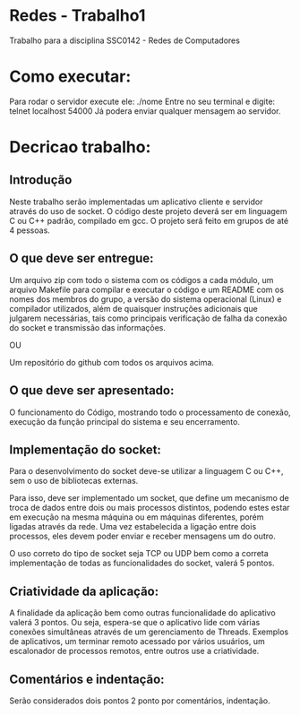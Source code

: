 # Redes - Trabalho1
Trabalho para a disciplina SSC0142 - Redes de Computadores

# Como executar:
Para rodar o servidor execute ele: ./nome
Entre no seu terminal e digite: telnet localhost 54000
Já podera enviar qualquer mensagem ao servidor.

# Decricao trabalho:

## Introdução
Neste trabalho serão implementadas um aplicativo cliente e servidor através do uso de socket. O
código deste projeto deverá ser em linguagem C ou C++ padrão, compilado em gcc.
O projeto será feito em grupos de até 4 pessoas.

## O que deve ser entregue:
Um arquivo zip com todo o sistema com os códigos a cada módulo, um arquivo Makefile para
compilar e executar o código e um README com os nomes dos membros do grupo, a versão do
sistema operacional (Linux) e compilador utilizados, além de quaisquer instruções adicionais que
julgarem necessárias, tais como principais verificação de falha da conexão do socket e transmissão
das informações.

OU

Um repositório do github com todos os arquivos acima.

## O que deve ser apresentado:
O funcionamento do Código, mostrando todo o processamento de conexão, execução da função
principal do sistema e seu encerramento.

## Implementação do socket:
Para o desenvolvimento do socket deve-se utilizar a linguagem C ou C++, sem o uso de bibliotecas
externas.

Para isso, deve ser implementado um socket, que define um mecanismo de troca de dados
entre dois ou mais processos distintos, podendo estes estar em execução na mesma máquina ou
em máquinas diferentes, porém ligadas através da rede. Uma vez estabelecida a ligação entre dois
processos, eles devem poder enviar e receber mensagens um do outro.

O uso correto do tipo de socket seja TCP ou UDP bem como a correta implementação de todas as
funcionalidades do socket, valerá 5 pontos.

## Criatividade da aplicação:
A finalidade da aplicação bem como outras funcionalidade do aplicativo valerá 3 pontos. Ou seja,
espera-se que o aplicativo lide com várias conexões simultâneas através de um gerenciamento de
Threads. Exemplos de aplicativos, um terminar remoto acessado por vários usuários, um
escalonador de processos remotos, entre outros use a criatividade.

## Comentários e indentação:
Serão considerados dois pontos 2 ponto por comentários, indentação. 